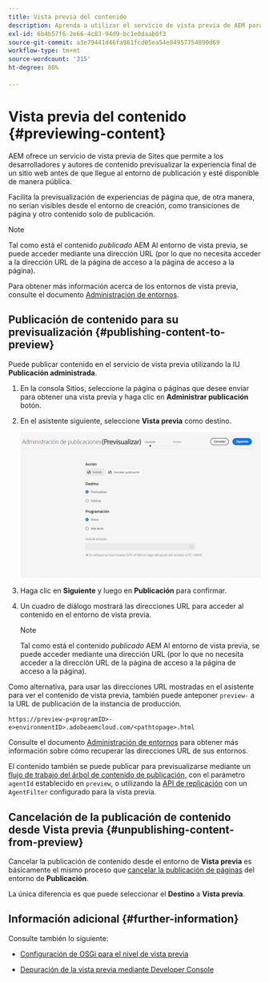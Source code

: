 ```yaml
---
title: Vista previa del contenido
description: Aprenda a utilizar el servicio de vista previa de AEM para obtener una vista previa del contenido antes de publicarlo.
exl-id: 6b4b57f6-2e66-4c83-94d9-bc1e0daab0f3
source-git-commit: a3e79441d46fa961fcd05ea54e84957754890d69
workflow-type: tm+mt
source-wordcount: '315'
ht-degree: 80%

---
```



# Vista previa del contenido {#previewing-content}

AEM ofrece un servicio de vista previa de Sites que permite a los desarrolladores y autores de contenido previsualizar la experiencia final de un sitio web antes de que llegue al entorno de publicación y esté disponible de manera pública.

Facilita la previsualización de experiencias de página que, de otra manera, no serían visibles desde el entorno de creación, como transiciones de página y otro contenido solo de publicación.

>[!NOTE]
>
>Tal como está el contenido *publicado* AEM Al entorno de vista previa, se puede acceder mediante una dirección URL (por lo que no necesita acceder a la dirección URL de la página de acceso a la página de acceso a la página).

Para obtener más información acerca de los entornos de vista previa, consulte el documento [Administración de entornos](/help/implementing/cloud-manager/manage-environments.md#access-preview-service).

## Publicación de contenido para su previsualización {#publishing-content-to-preview}

Puede publicar contenido en el servicio de vista previa utilizando la IU **Publicación administrada**.

1. En la consola Sitios, seleccione la página o páginas que desee enviar para obtener una vista previa y haga clic en **Administrar publicación** botón.
1. En el asistente siguiente, seleccione **Vista previa** como destino.

   ![publicación administrada](/help/sites-cloud/authoring/assets/previewmanagedpublication.png)

1. Haga clic en **Siguiente** y luego en **Publicación** para confirmar.

1. Un cuadro de diálogo mostrará las direcciones URL para acceder al contenido en el entorno de vista previa.

   >[!NOTE]
   >
   >Tal como está el contenido *publicado* AEM Al entorno de vista previa, se puede acceder mediante una dirección URL (por lo que no necesita acceder a la dirección URL de la página de acceso a la página de acceso a la página).

Como alternativa, para usar las direcciones URL mostradas en el asistente para ver el contenido de vista previa, también puede anteponer `preview-` a la URL de publicación de la instancia de producción.

```
https://preview-p<programID>-e>environmentID>.adobeaemcloud.com/<pathtopage>.html
```

Consulte el documento [Administración de entornos](/help/implementing/cloud-manager/manage-environments.md) para obtener más información sobre cómo recuperar las direcciones URL de sus entornos.

El contenido también se puede publicar para previsualizarse mediante un [flujo de trabajo del árbol de contenido de publicación](/help/operations/replication.md#publish-content-tree-workflow), con el parámetro `agentId` establecido en `preview`, o utilizando la [API de replicación](/help/operations/replication.md#replication-api) con un `AgentFilter` configurado para la vista previa.

## Cancelación de la publicación de contenido desde Vista previa {#unpublishing-content-from-preview}

Cancelar la publicación de contenido desde el entorno de **Vista previa** es básicamente el mismo proceso que [cancelar la publicación de páginas](/help/sites-cloud/authoring/fundamentals/publishing-pages.md#unpublishing-pages) del entorno de **Publicación**.

La única diferencia es que puede seleccionar el **Destino** a **Vista previa**.

## Información adicional {#further-information}

Consulte también lo siguiente:

* [Configuración de OSGi para el nivel de vista previa](/help/implementing/preview-tier/preview-tier-configuring-osgi.md#configuring-osgi-settings-for-the-preview-tier)

* [Depuración de la vista previa mediante Developer Console](/help/implementing/preview-tier/preview-tier-configuring-osgi.md#debugging-preview-using-the-developer-console)